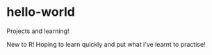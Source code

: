 # hello-world
Projects and learning!

New to R! Hoping to learn quickly and put what i've learnt to practise!
